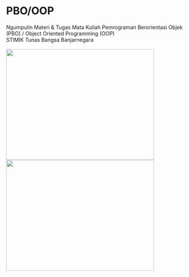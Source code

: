 # PBO/OOP
Ngumpulin Materi &amp; Tugas Mata Kuliah Pemrograman Berorientasi Objek (PBO) / Object Oriented Programming (OOP)
<br>
STIMIK Tunas Bangsa Banjarnegara
<br><br>
<img src="https://stb.ac.id/wp-content/uploads/2016/09/IMG_20170425_113709_HDR-1.jpg" width="400px" height="300px">
<img src="https://stb.ac.id/wp-content/uploads/2022/01/dsBuffer-1.jpg" width="400px" height="300px">

